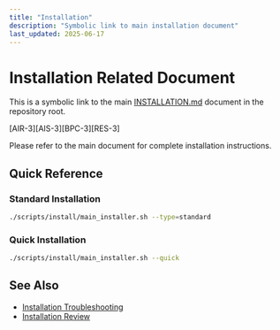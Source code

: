 ```yaml
---
title: "Installation"
description: "Symbolic link to main installation document"
last_updated: 2025-06-17
---
```


# Installation Related Document

This is a symbolic link to the main [INSTALLATION.md](../INSTALLATION.md) document in the repository root.

[AIR-3][AIS-3][BPC-3][RES-3]

Please refer to the main document for complete installation instructions.

## Quick Reference

### Standard Installation

```bash
./scripts/install/main_installer.sh --type=standard
```

### Quick Installation

```bash
./scripts/install/main_installer.sh --quick
```

## See Also

- [Installation Troubleshooting](./troubleshooting.md)
- [Installation Review](../INSTALLATION_REVIEW.md)
